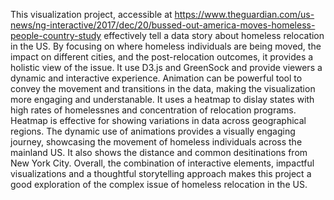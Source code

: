 This visualization project, accessible at https://www.theguardian.com/us-news/ng-interactive/2017/dec/20/bussed-out-america-moves-homeless-people-country-study effectively tell a data story about homeless relocation in the US. By focusing on where homeless individuals are being moved, the impact on different cities, and the post-relocation outcomes, it provides a holistic view of the issue.
It use D3.js and GreenSock and provide viewers a dynamic and interactive experience. Animation can be powerful tool to convey the movement and transitions in the data, making the visualization more engaging and understanable.
It uses a heatmap to dislay states with high rates of homelessnes and concentration of relocation programs. Heatmap is effective for showing variations in data across geographical regions. The dynamic use of animations provides a visually engaging journey, showcasing the movement of homeless individuals across the mainland US. It also shows the distance and common desitinations from New York City. 
Overall, the combination of interactive elements, impactful visualizations and a thoughtful storytelling approach makes this project a good exploration of the complex issue of homeless relocation in the US.
